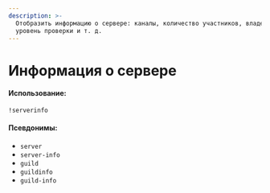```yaml
---
description: >-
  Отобразить информацию о сервере: каналы, количество участников, владелец,
  уровень проверки и т. д.
---
```


# Информация о сервере

#### Использование:

```
!serverinfo
```

#### Псевдонимы:

* `server`
* `server-info`
* `guild`
* `guildinfo`
* `guild-info`
